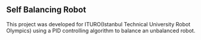 ## Self Balancing Robot
This project was developed for ITURO(Istanbul Technical University Robot Olympics) using a PID controlling algorithm to balance an unbalanced robot.